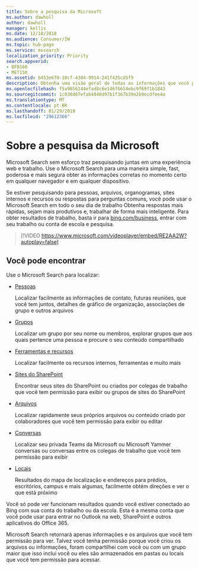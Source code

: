 ```yaml
---
title: Sobre a pesquisa da Microsoft
ms.author: dawholl
author: dawholl
manager: kellis
ms.date: 12/18/2018
ms.audience: Consumer/IW
ms.topic: hub-page
ms.service: mssearch
localization_priority: Priority
search.appverid:
- BFB160
- MET150
ms.assetid: b453e6f0-10cf-4384-9914-241f425cd5f9
description: Obtenha uma visão geral de todas as informações que você pode encontrar ao usar o Microsoft Search
ms.openlocfilehash: f5a9656144efad8c6e146f6654ebc9f69f1b1843
ms.sourcegitcommit: 1c038d87efab4840d97b1f367b39e2b9ecdfee4a
ms.translationtype: MT
ms.contentlocale: pt-BR
ms.lasthandoff: 01/29/2019
ms.locfileid: "29612366"
---
```

# <a name="about-microsoft-search"></a>Sobre a pesquisa da Microsoft

Microsoft Search sem esforço traz pesquisando juntas em uma experiência web e trabalho. Use o Microsoft Search para uma maneira simple, fast, poderosa e mais segura obter as informações corretas no momento certo em qualquer navegador e em qualquer dispositivo.
  
Se estiver pesquisando para pessoas, arquivos, organogramas, sites internos e recursos ou respostas para perguntas comuns, você pode usar o Microsoft Search em todo o seu dia de trabalho Obtenha respostas mais rápidas, sejam mais produtivos e, trabalhar de forma mais inteligente. Para obter resultados de trabalho, basta ir para [bing.com/business](https://www.bing.com/business), entrar com seu trabalho ou conta de escola e pesquisa. 
  
> [!VIDEO https://www.microsoft.com/videoplayer/embed/RE2AA2W?autoplay=false]

## <a name="what-you-can-find"></a>Você pode encontrar
  
Use o Microsoft Search para localizar:
  
- [Pessoas](find-people-and-groups.md)
    
    Localizar facilmente as informações de contato, futuras reuniões, que você tem juntos, detalhes de gráfico de organização, associações de grupo e outros arquivos
    
- [Grupos](find-people-and-groups.md)
    
    Localizar um grupo por seu nome ou membros, explorar grupos que aos quais pertence uma pessoa e procure o seu conteúdo compartilhado
    
- [Ferramentas e recursos](find-resources-tools-and-more.md)
    
    Localizar facilmente os recursos internos, ferramentas e muito mais
    
- [Sites do SharePoint](find-sharepoint-sites.md)
    
    Encontrar seus sites do SharePoint ou criados por colegas de trabalho que você tem permissão para exibir ou grupos de sites do SharePoint
    
- [Arquivos](find-files.md)
    
    Localizar rapidamente seus próprios arquivos ou conteúdo criado por colaboradores que você tem permissão para exibir ou editar
    
- [Conversas](find-conversations.md)
    
    Localizar seu privada Teams da Microsoft ou Microsoft Yammer conversas ou conversas entre os colegas de trabalho que você tem permissão para exibir
    
- [Locais](find-locations.md)
    
    Resultados do mapa de localização e endereços para prédios, escritórios, campus e mais algumas, facilmente obtém direções e ver o que está próximo    
    
Você só pode ver funcionam resultados quando você estiver conectado ao Bing com sua conta do trabalho ou da escola. Esta é a mesma conta que você pode usar para entrar no Outlook na web, SharePoint e outros aplicativos do Office 365. 
  
Microsoft Search retornará apenas informações e os arquivos que você tem permissão para ver. Talvez você tenha permissão porque você criou os arquivos ou informações, foram compartilhei com você ou com um grupo maior que isso inclui você ou eles são armazenados em pastas ou locais que você tem permissão para acessar.

  

